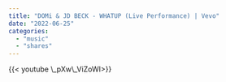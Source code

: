 ```yaml
---
title: "DOMi & JD BECK - WHATUP (Live Performance) | Vevo"
date: "2022-06-25"
categories:
  - "music"
  - "shares"
---
```


<div style="width: 70vw;">{{< youtube \_pXw\_ViZoWI>}}</div>
